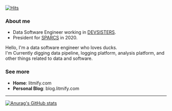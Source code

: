 [![Hits](https://hits.seeyoufarm.com/api/count/incr/badge.svg?url=https%3A%2F%2Fgithub.com%2Flitmify&count_bg=%2379C83D&title_bg=%23555555&icon=&icon_color=%23E7E7E7&title=hits&edge_flat=false)](https://hits.seeyoufarm.com)

### About me

- Data Software Engineer working in [DEVSISTERS](https://devsisters.com).
- President for [SPARCS](https://sparcs.org) in 2020.

Hello, I'm a data software engineer who loves ducks.  
I'm Currently digging data pipeline, logging platform, analysis platform, and other things related to data and software.

### See more

- **Home**: litmify.com
- **Personal Blog**: blog.litmify.com

---

[![Anurag's GitHub stats](https://github-readme-stats.vercel.app/api?username=litmify)](https://github.com/anuraghazra/github-readme-stats)
